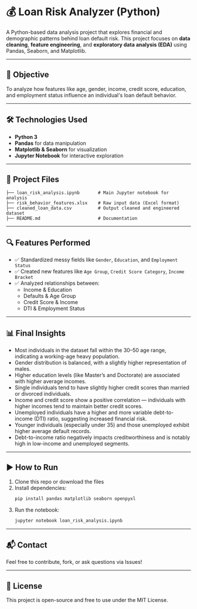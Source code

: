 # 💰 Loan Risk Analyzer (Python)

A Python-based data analysis project that explores financial and demographic patterns behind loan default risk. This project focuses on **data cleaning**, **feature engineering**, and **exploratory data analysis (EDA)** using Pandas, Seaborn, and Matplotlib.

---

## 🎯 Objective

To analyze how features like age, gender, income, credit score, education, and employment status influence an individual's loan default behavior.

---

## 🛠️ Technologies Used

- **Python 3**
- **Pandas** for data manipulation
- **Matplotlib & Seaborn** for visualization
- **Jupyter Notebook** for interactive exploration

---

## 📂 Project Files

```
├── loan_risk_analysis.ipynb       # Main Jupyter notebook for analysis
├── risk_behavior_features.xlsx    # Raw input data (Excel format)
├── cleaned_loan_data.csv          # Output cleaned and engineered dataset
├── README.md                      # Documentation
```

---

## 🔍 Features Performed

- ✅ Standardized messy fields like `Gender`, `Education`, and `Employment Status`
- ✅ Created new features like `Age Group`, `Credit Score Category`, `Income Bracket`
- ✅ Analyzed relationships between:
  - Income & Education
  - Defaults & Age Group
  - Credit Score & Income
  - DTI & Employment Status

---

## 📊 Final Insights

-  Most individuals in the dataset fall within the 30–50 age range, indicating a working-age heavy population.
-  Gender distribution is balanced, with a slightly higher representation of males.
-  Higher education levels (like Master’s and Doctorate) are associated with higher average incomes.
-  Single individuals tend to have slightly higher credit scores than married or divorced individuals.
-  Income and credit score show a positive correlation — individuals with higher incomes tend to maintain better credit scores.
-  Unemployed individuals have a higher and more variable debt-to-income (DTI) ratio, suggesting increased financial risk.
-  Younger individuals (especially under 35) and those unemployed exhibit higher average default records.
-  Debt-to-income ratio negatively impacts creditworthiness and is notably high in low-income and unemployed segments.

---

## ▶️ How to Run

1. Clone this repo or download the files  
2. Install dependencies:
   ```bash
   pip install pandas matplotlib seaborn openpyxl
   ```
3. Run the notebook:
   ```bash
   jupyter notebook loan_risk_analysis.ipynb
   ```

---

## 📬 Contact
Feel free to contribute, fork, or ask questions via Issues!

---

## 📜 License

This project is open-source and free to use under the MIT License.

